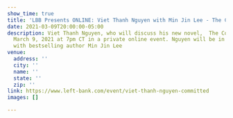 ```yaml
---
show_time: true
title: 'LBB Presents ONLINE: Viet Thanh Nguyen with Min Jin Lee - The Committed'
date: 2021-03-09T20:00:00-05:00
description: Viet Thanh Nguyen, who will discuss his new novel,  The Committed, on
  March 9, 2021 at 7pm CT in a private online event. Nguyen will be in conversation
  with bestselling author Min Jin Lee
venue:
  address: ''
  city: ''
  name: ''
  state: ''
  zip: ''
link: https://www.left-bank.com/event/viet-thanh-nguyen-committed
images: []

---
```

